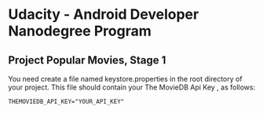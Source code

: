 # Udacity - Android Developer Nanodegree Program
## Project Popular Movies, Stage 1

You need create a file named keystore.properties in the root directory of your project. This file should contain your The MovieDB Api Key , as follows:

    THEMOVIEDB_API_KEY="YOUR_API_KEY"

